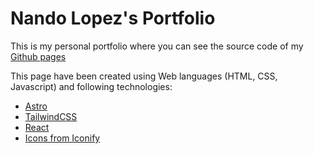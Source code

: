 # Nando Lopez's Portfolio

This is my personal portfolio where you can see the source code of my [Github pages](https://nandolopez.github.io)

This page have been created using Web languages (HTML, CSS, Javascript) and following technologies:

- [Astro](https://astro.build/)
- [TailwindCSS](https://tailwindcss.com/)
- [React](https://react.dev/)
- [Icons from Iconify](https://iconify.design/)
